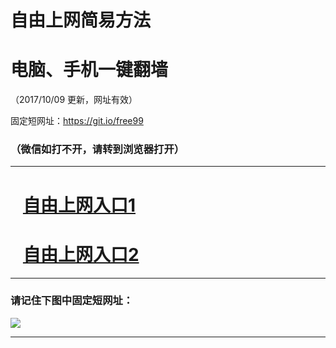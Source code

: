 ﻿# 自由上网简易方法

# 电脑、手机一键翻墙

（2017/10/09 更新，网址有效）

固定短网址：https://git.io/free99

### （微信如打不开，请转到浏览器打开）


***





# &nbsp;&nbsp; <a href="http://ft240044457.fwq-tz-1001.info/fwqtz01.html?t=10090016234 " target="_blank">自由上网入口1</a>
# &nbsp;&nbsp; <a href="http://ft2353110514.fwq-tz-1002.info/fwqtz02.html?t=100900132170 " target="_blank">自由上网入口2</a>
***

### 请记住下图中固定短网址：

<img src="https://s3-us-west-2.amazonaws.com/fwq-1001/yjfq-20170905okok.png" /> 


***

